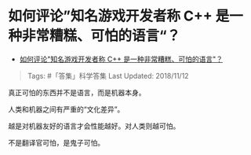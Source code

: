 # 如何评论”知名游戏开发者称 C++ 是一种非常糟糕、可怕的语言“？

- [如何评论"知名游戏开发者称 C++ 是一种非常糟糕、可怕的语言"？](https://www.zhihu.com/question/284606685/answer/530087942)

>Tags: #「答集」科学答集
>Last Updated: 2018/11/12

真正可怕的东西并不是语言，而是机器本身。

人类和机器之间有严重的“文化差异”。

越是对机器友好的语言才会性能越好。对人类则越可怕。

不是翻译官可怕，是鬼子可怕。